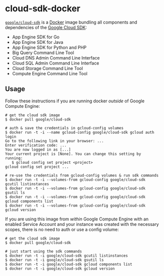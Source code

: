 cloud-sdk-docker
================

[`google/cloud-sdk`](https://index.docker.io/u/google/cloud-sdk/) is a [Docker](https://docker.io) image bundling all components and dependencies
of the [Google Cloud SDK](https://developers.google.com/cloud/sdk/):

- App Engine SDK for Go
- App Engine SDK for Java
- App Engine SDK for Python and PHP
- Big Query Command Line Tool 
- Cloud DNS Admin Command Line Interface
- Cloud SQL Admin Command Line Interface
- Cloud Storage Command Line Tool 
- Compute Engine Command Line Tool

## Usage

Follow these instructions if you are running docker *outside* of Google
Compute Engine:

    # get the cloud sdk image
    $ docker pull google/cloud-sdk

    # auth & save the credentials in gcloud-config volumes
    $ docker run -t -i --name gcloud-config google/cloud-sdk gcloud auth login
    Go to the following link in your browser: ...
    Enter verification code: ...
    You are now logged in as [...]
    Your current project is [None]. You can change this setting by running:
       $ gcloud config set project <project>
    gcloud config set project ...

    # re-use the credentials from gcloud-config volumes & run sdk commands
    $ docker run -t -i --volumes-from gcloud-config google/cloud-sdk gcutil listinstances
    $ docker run -t -i --volumes-from gcloud-config google/cloud-sdk gsutil ls
    $ docker run -t -i --volumes-from gcloud-config google/cloud-sdk gcloud components list
    $ docker run -t -i --volumes-from gcloud-config google/cloud-sdk gcloud version

If you are using this image from *within* Google Compute Engine with an enabled
Service Account and your instance was created with the necessary scopes, there
is no need to auth or use a config volume:

    # get the cloud sdk image
    $ docker pull google/cloud-sdk

    # just start using the sdk commands
    $ docker run -t -i google/cloud-sdk gcutil listinstances
    $ docker run -t -i google/cloud-sdk gsutil ls
    $ docker run -t -i google/cloud-sdk gcloud components list
    $ docker run -t -i google/cloud-sdk gcloud version
